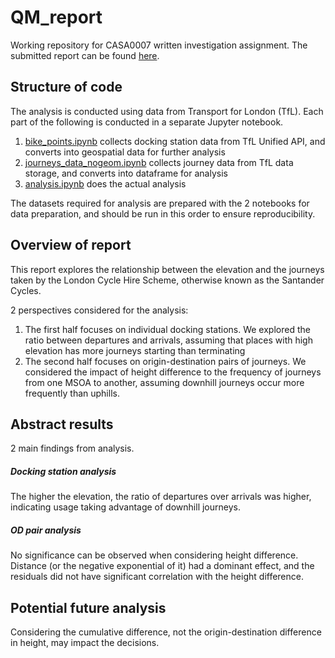 # QM_report

Working repository for CASA0007 written investigation assignment. The submitted report can be found [here](documents/written_work.pdf).

## Structure of code

The analysis is conducted using data from Transport for London (TfL). Each part of the following is conducted in a separate Jupyter notebook.

1. [bike_points.ipynb](bike_points.ipynb) collects docking station data from TfL Unified API, and converts into geospatial data for further analysis
2. [journeys_data_nogeom.ipynb](journeys_data_nogeom.ipynb) collects journey data from TfL data storage, and converts into dataframe for analysis
3. [analysis.ipynb](analysis.ipynb) does the actual analysis

The datasets required for analysis are prepared with the 2 notebooks for data preparation, and should be run in this order to ensure reproducibility.

## Overview of report

This report explores the relationship between the elevation and the journeys taken by the London Cycle Hire Scheme, otherwise known as the Santander Cycles. 

2 perspectives considered for the analysis:

1. The first half focuses on individual docking stations. We explored the ratio between departures and arrivals, assuming that places with high elevation has more journeys starting than terminating
2. The second half focuses on origin-destination pairs of journeys. We considered the impact of height difference to the frequency of journeys from one MSOA to another, assuming downhill journeys occur more frequently than uphills.

## Abstract results

2 main findings from analysis.

##### Docking station analysis

The higher the elevation, the ratio of departures over arrivals was higher, indicating usage taking advantage of downhill journeys.

##### OD pair analysis

No significance can be observed when considering height difference. Distance (or the negative exponential of it) had a dominant effect, and the residuals did not have significant correlation with the height difference.

## Potential future analysis

Considering the cumulative difference, not the origin-destination difference in height, may impact the decisions.


